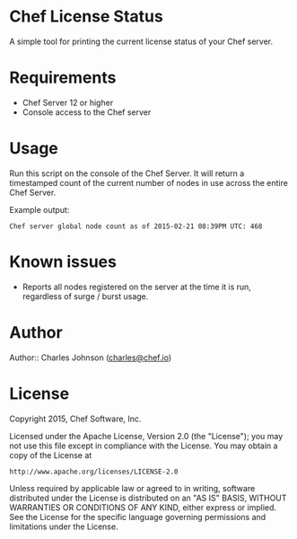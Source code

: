 # Chef License Status
A simple tool for printing the current license status of your Chef server.

# Requirements
- Chef Server 12 or higher
- Console access to the Chef server
 
# Usage
Run this script on the console of the Chef Server. It will return a timestamped count of the current number of nodes in use across the entire Chef Server.

Example output:
```
Chef server global node count as of 2015-02-21 08:39PM UTC: 468
```

# Known issues
- Reports all nodes registered on the server at the time it is run, regardless of surge / burst usage.

# Author
Author:: Charles Johnson (charles@chef.io)

# License
Copyright 2015, Chef Software, Inc.

Licensed under the Apache License, Version 2.0 (the "License");
you may not use this file except in compliance with the License.
You may obtain a copy of the License at

    http://www.apache.org/licenses/LICENSE-2.0

Unless required by applicable law or agreed to in writing, software
distributed under the License is distributed on an "AS IS" BASIS,
WITHOUT WARRANTIES OR CONDITIONS OF ANY KIND, either express or implied.
See the License for the specific language governing permissions and
limitations under the License.
